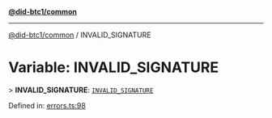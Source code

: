 [**@did-btc1/common**](../README.md)

***

[@did-btc1/common](../globals.md) / INVALID\_SIGNATURE

# Variable: INVALID\_SIGNATURE

&gt; **INVALID\_SIGNATURE**: [`INVALID_SIGNATURE`](../enumerations/Btc1ErrorCode.md#invalid_signature)

Defined in: [errors.ts:98](https://github.com/dcdpr/did-btc1-js/blob/4ab6f9915d95beed9bc633644c9db1539395f512/packages/common/src/errors.ts#L98)
